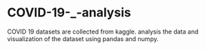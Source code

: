 # COVID-19-_-analysis
COVID 19 datasets are collected from kaggle. analysis the data and visualization of the dataset using pandas and numpy.
